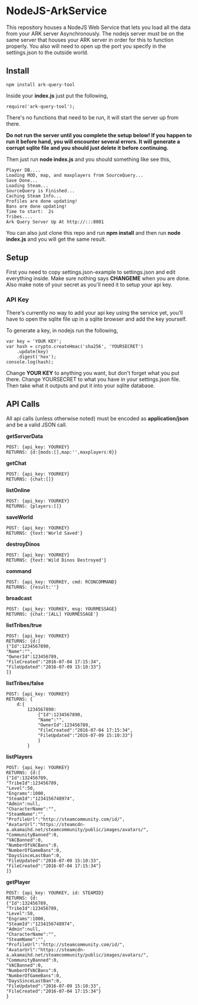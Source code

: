 # NodeJS-ArkService

This repository houses a NodeJS Web Service that lets you load all the data from your ARK server Asynchronously. The nodejs server must be on the same server that houses your ARK server in order for this to function properly. You also will need to open up the port you specify in the settings.json to the outside world.

## Install

```
npm install ark-query-tool
```

Inside your **index.js** just put the following,
```
require('ark-query-tool');
```
There's no functions that need to be run, it will start the server up from there.


**Do not run the server until you complete the setup below! If you happen to run it before hand, you will encounter several errors. It will generate a corrupt sqlite file and you should just delete it before continuing.**

Then just run **node index.js** and you should something like see this,
```
Player DB....
Loading MOD, map, and maxplayers from SourceQuery...
Save Done...
Loading Steam...
SourceQuery is Finished...
Caching Steam Info...
Profiles are done updating!
Bans are done updating!
Time to start:  2s
Tribes....
Ark Query Server Up At http://:::8081
```

You can also just clone this repo and run **npm install** and then run **node index.js** and you will get the same result.


## Setup

First you need to copy settings.json-example to settings.json and edit everything inside. Make sure nothing says **CHANGEME** when you are done. Also make note of your secret as you'll need it to setup your api key.

### API Key

There's currently no way to add your api key using the service yet, you'll have to open the sqlite file up in a sqlite browser and add the key yourself.

To generate a key, in nodejs run the following,

```
var key = 'YOUR KEY';
var hash = crypto.createHmac('sha256', 'YOURSECRET')
	.update(key)
	.digest('hex');
console.log(hash);
```

Change **YOUR KEY** to anything you want, but don't forget what you put there. Change YOURSECRET to what you have in your settings.json file. Then take what it outputs and put it into your sqlite database.


## API Calls

All api calls (unless otherwise noted) must be encoded as **application/json** and be a valid JSON call.

**getServerData**

```
POST: {api_key: YOURKEY}
RETURNS: {d:{mods:[],map:'',maxplayers:0}}
```

**getChat**

```
POST: {api_key: YOURKEY}
RETURNS: {chat:[]}
```

**listOnline**

```
POST: {api_key: YOURKEY}
RETURNS: {players:[]}
```


**saveWorld**

```
POST: {api_key: YOURKEY}
RETURNS: {text:'World Saved'}
```

**destroyDinos**

```
POST: {api_key: YOURKEY}
RETURNS: {text:'Wild Dinos Destroyed'}
```

**command**

```
POST: {api_key: YOURKEY, cmd: RCONCOMMAND}
RETURNS: {result:''}
```

**broadcast**

```
POST: {api_key: YOURKEY, msg: YOURMESSAGE}
RETURNS: {chat:'[ALL] YOURMESSAGE'}
```

**listTribes/true**

```
POST: {api_key: YOURKEY}
RETURNS: {d:[
{"Id":1234567890,
"Name":"",
"OwnerId":123456789,
"FileCreated":"2016-07-04 17:15:34",
"FileUpdated":"2016-07-09 15:10:33"}
]}
```

**listTribes/false**

```
POST: {api_key: YOURKEY}
RETURNS: {
	d:{
		1234567890:
			{"Id":1234567890,
			"Name":"",
			"OwnerId":123456789,
			"FileCreated":"2016-07-04 17:15:34",
			"FileUpdated":"2016-07-09 15:10:33"}
			}
		}
```

**listPlayers**

```
POST: {api_key: YOURKEY}
RETURNS: {d:[
{"Id":132456789,
"TribeId":123456789,
"Level":50,
"Engrams":1000,
"SteamId":"1234156748974",
"Admin":null,
"CharacterName":"",
"SteamName":"",
"ProfileUrl":"http://steamcommunity.com/id/",
"AvatarUrl":"https://steamcdn-a.akamaihd.net/steamcommunity/public/images/avatars/",
"CommunityBanned":0,
"VACBanned":0,
"NumberOfVACBans":0,
"NumberOfGameBans":0,
"DaysSinceLastBan":0,
"FileUpdated":"2016-07-09 15:10:33",
"FileCreated":"2016-07-04 17:15:34"}
]}
```

**getPlayer**

```
POST: {api_key: YOURKEY, id: STEAMID}
RETURNS: {d:
{"Id":132456789,
"TribeId":123456789,
"Level":50,
"Engrams":1000,
"SteamId":"1234156748974",
"Admin":null,
"CharacterName":"",
"SteamName":"",
"ProfileUrl":"http://steamcommunity.com/id/",
"AvatarUrl":"https://steamcdn-a.akamaihd.net/steamcommunity/public/images/avatars/",
"CommunityBanned":0,
"VACBanned":0,
"NumberOfVACBans":0,
"NumberOfGameBans":0,
"DaysSinceLastBan":0,
"FileUpdated":"2016-07-09 15:10:33",
"FileCreated":"2016-07-04 17:15:34"}
}
```
